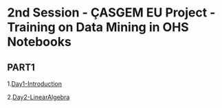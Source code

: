 # 2nd Session - ÇASGEM EU Project - Training on Data Mining in OHS Notebooks 

## PART1
1.[Day1-Introduction](PART1/Day1-Intro/notebooks) 

2.[Day2-LinearAlgebra](PART1/Day2-LinearAlgebra/notebooks)